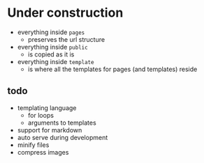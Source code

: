 # Under construction

- everything inside `pages`
    - preserves the url structure
- everything inside `public`
    - is copied as it is
- everything inside `template`
    - is where all the templates for pages (and templates) reside

## todo

- templating language
    - for loops
    - arguments to templates
- support for markdown
- auto serve during development
- minify files
- compress images